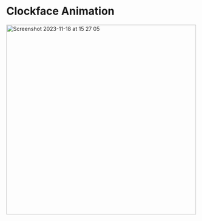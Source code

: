 # Clockface Animation

<img width="500" alt="Screenshot 2023-11-18 at 15 27 05" src="https://github.com/xeweva/Clockface-Animation/assets/54597813/0bd61431-4a13-42dc-b0c9-186608ca87ed">
